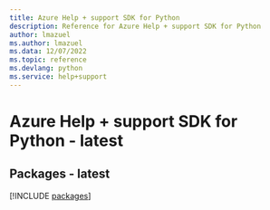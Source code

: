 ```yaml
---
title: Azure Help + support SDK for Python
description: Reference for Azure Help + support SDK for Python
author: lmazuel
ms.author: lmazuel
ms.data: 12/07/2022
ms.topic: reference
ms.devlang: python
ms.service: help+support
---
```

# Azure Help + support SDK for Python - latest
## Packages - latest
[!INCLUDE [packages](help-+-support-index.md)]